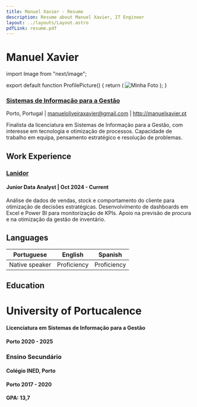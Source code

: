 ```yaml
---
title: Manuel Xavier - Resume
description: Resume about Manuel Xavier, IT Engineer
layout: ../layouts/Layout.astro
pdfLink: resume.pdf
---
```


# Manuel Xavier
import Image from "next/image";

export default function ProfilePicture() {
  return (
    <Image 
      src="/imagem.jpg" 
      alt="Minha Foto" 
      width={150} 
      height={150} 
      className="rounded-full"
    />
  );
}
### [Sistemas de Informação para a Gestão](https://www.upt.pt/inicio/cursos/licenciaturas-departamentos/licenciatura-em-sistemas-de-informacao-para-gestao/)


Porto, Portugal | manueloliveiraxavier@gmail.com | http://manuelxavier.pt

Finalista da licenciatura em Sistemas de Informação para a Gestão, com interesse em tecnologia e otimização de processos. Capacidade de trabalho em equipa, pensamento estratégico e resolução de problemas.


## Work Experience

### [Lanidor](https://www.lanidor.com/)

#### Junior Data Analyst | Oct 2024 - Current

Análise de dados de vendas, stock e comportamento do cliente para otimização de decisões estratégicas. Desenvolvimento de dashboards em Excel e Power BI para monitorização de KPIs. Apoio na previsão de procura e na otimização da gestão de inventário. 



## Languages

| Portuguese       | English      | Spanish
| -------------- | -----------  | ----------- |
| Native speaker | Proficiency  | Proficiency |

## Education

# University of Portucalence

#### Licenciatura em Sistemas de Informação para a Gestão 
#### Porto 2020 - 2025

### Ensino Secundário
#### Colégio INED, Porto
#### Porto 2017 - 2020 
#### GPA: 13,7


